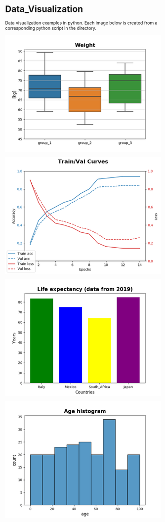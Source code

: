 # Data_Visualization
Data visualization examples in python. Each image below is created from a corresponding python script in the directory.

![Seaborn Boxplots](https://github.com/tommydino93/Data_Visualization/blob/master/images/seaborn_boxplots.png)

![Train_Val_Curves](https://github.com/tommydino93/Data_Visualization/blob/master/images/training_validation_curves.png)

![Colored_Barplots](https://github.com/tommydino93/Data_Visualization/blob/master/images/colored_barplots.png)

![Seaborn Histogram](https://github.com/tommydino93/Data_Visualization/blob/master/images/seaborn_hist.png)
